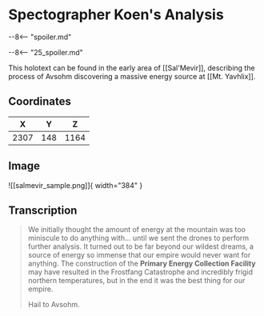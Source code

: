 # Spectographer Koen's Analysis

--8<-- "spoiler.md"

--8<-- "25_spoiler.md"

This holotext can be found in the early area of [[Sal'Mevir]], describing the process of Avsohm discovering a massive energy source at [[Mt. Yavhlix]].

## Coordinates
| **X** | **Y** | **Z** |
| :---: | :---: | :---: |
| 2307  |  148  | 1164  |

## Image

![[salmevir_sample.png]]{ width="384" }

## Transcription
> We initially thought the amount of energy at the mountain was too miniscule to do anything with… until we sent the drones to perform further analysis. It turned out to be far beyond our wildest dreams, a source of energy so immense that our empire would never want for anything. The construction of the **Primary Energy Collection Facility** may have resulted in the Frostfang Catastrophe and incredibly frigid northern temperatures, but in the end it was the best thing for our empire.
>
> Hail to Avsohm.
